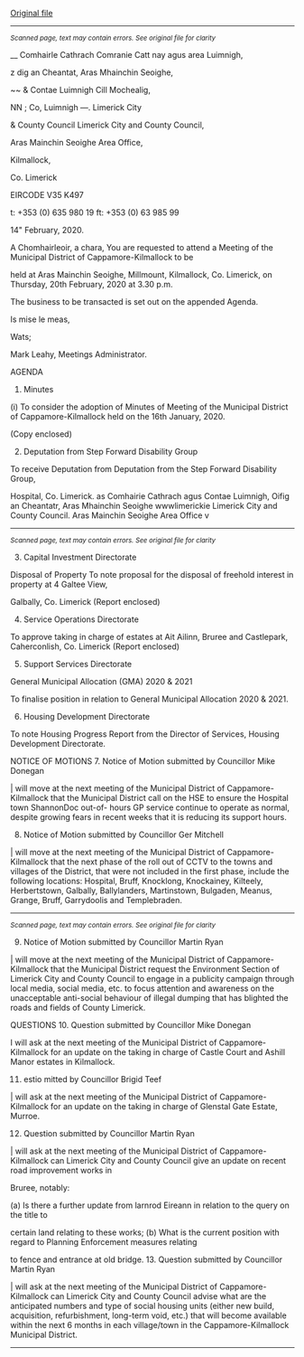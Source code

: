 [Original file](https://www.limerick.ie/sites/default/files/media/documents/2020-02/03-february-2020-md-agenda.pdf)

---
*<small>Scanned page, text may contain errors. See original file for clarity</small>*  

__ Comhairle Cathrach Comranie Catt nay agus area Luimnigh,

z dig an Cheantat, Aras Mhainchin Seoighe,

~~ & Contae Luimnigh Cill Mochealig,

NN ; Co, Luimnigh
—. Limerick City

& County Council Limerick City and County Council,

Aras Mainchin Seoighe Area Office,

Kilmallock,

Co. Limerick

EIRCODE V35 K497

t: +353 (0) 635 980 19
ft: +353 (0) 63 985 99

14" February, 2020.

A Chomhairleoir, a chara,
You are requested to attend a Meeting of the Municipal District of Cappamore-Kilmallock to be

held at Aras Mainchin Seoighe, Millmount, Kilmallock, Co. Limerick, on Thursday, 20th
February, 2020 at 3.30 p.m.

The business to be transacted is set out on the appended Agenda.

Is mise le meas,

Wats;

Mark Leahy,
Meetings Administrator.

AGENDA

1. Minutes

(i) To consider the adoption of Minutes of Meeting of the Municipal District of
Cappamore-Kilmallock held on the 16th January, 2020.

(Copy enclosed)

2. Deputation from Step Forward Disability Group

To receive Deputation from Deputation from the Step Forward Disability Group,

Hospital, Co. Limerick. as
Comhairie Cathrach agus Contae Luimnigh, Oifig an Cheantatr, Aras Mhainchin Seoighe wwwlimerickie
Limerick City and County Council. Aras Mainchin Seoighe Area Office v


---
*<small>Scanned page, text may contain errors. See original file for clarity</small>*  

3. Capital Investment Directorate

Disposal of Property
To note proposal for the disposal of freehold interest in property at 4 Galtee View,

Galbally, Co. Limerick
(Report enclosed)

4. Service Operations Directorate

To approve taking in charge of estates at Ait Ailinn, Bruree and Castlepark, Caherconlish,
Co. Limerick
(Report enclosed)

5. Support Services Directorate

General Municipal Allocation (GMA) 2020 & 2021

To finalise position in relation to General Municipal Allocation 2020 & 2021.

6. Housing Development Directorate

To note Housing Progress Report from the Director of Services, Housing Development
Directorate.

NOTICE OF MOTIONS
7. Notice of Motion submitted by Councillor Mike Donegan

| will move at the next meeting of the Municipal District of Cappamore-Kilmallock that
the Municipal District call on the HSE to ensure the Hospital town ShannonDoc out-of-
hours GP service continue to operate as normal, despite growing fears in recent weeks
that it is reducing its support hours.

8. Notice of Motion submitted by Councillor Ger Mitchell

| will move at the next meeting of the Municipal District of Cappamore-Kilmallock that
the next phase of the roll out of CCTV to the towns and villages of the District, that
were not included in the first phase, include the following locations: Hospital, Bruff,
Knocklong, Knockainey, Kilteely, Herbertstown, Galbally, Ballylanders, Martinstown,
Bulgaden, Meanus, Grange, Bruff, Garrydoolis and Templebraden.


---
*<small>Scanned page, text may contain errors. See original file for clarity</small>*  

9. Notice of Motion submitted by Councillor Martin Ryan

| will move at the next meeting of the Municipal District of Cappamore-Kilmallock that
the Municipal District request the Environment Section of Limerick City and County
Council to engage in a publicity campaign through local media, social media, etc. to
focus attention and awareness on the unacceptable anti-social behaviour of illegal
dumping that has blighted the roads and fields of County Limerick.

QUESTIONS
10. Question submitted by Councillor Mike Donegan

I will ask at the next meeting of the Municipal District of Cappamore-Kilmallock for an
update on the taking in charge of Castle Court and Ashill Manor estates in Kilmallock.

11. estio mitted by Councillor Brigid Teef

| will ask at the next meeting of the Municipal District of Cappamore-Kilmallock for an
update on the taking in charge of Glenstal Gate Estate, Murroe.

12. Question submitted by Councillor Martin Ryan

| will ask at the next meeting of the Municipal District of Cappamore-Kilmallock can
Limerick City and County Council give an update on recent road improvement works in

Bruree, notably:

(a) Is there a further update from larnrod Eireann in relation to the query on the title to

certain land relating to these works;
(b) What is the current position with regard to Planning Enforcement measures relating

to fence and entrance at old bridge.
13. Question submitted by Councillor Martin Ryan

| will ask at the next meeting of the Municipal District of Cappamore-Kilmallock can
Limerick City and County Council advise what are the anticipated numbers and type of
social housing units (either new build, acquisition, refurbishment, long-term void, etc.)
that will become available within the next 6 months in each village/town in the
Cappamore-Kilmallock Municipal District.


---
